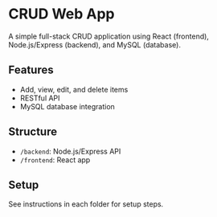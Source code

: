 # CRUD Web App

A simple full-stack CRUD application using React (frontend), Node.js/Express (backend), and MySQL (database).

## Features
- Add, view, edit, and delete items
- RESTful API
- MySQL database integration

## Structure
- `/backend`: Node.js/Express API
- `/frontend`: React app

## Setup
See instructions in each folder for setup steps.
